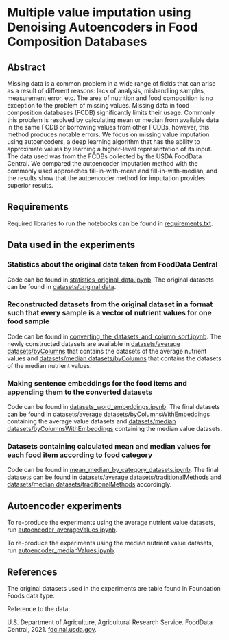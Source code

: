 # Multiple value imputation using Denoising Autoencoders in Food Composition Databases

## Abstract

Missing data is a common problem in a wide range of fields that can arise as a result of different reasons: lack of analysis, mishandling samples, measurement error, etc. The area of nutrition and food composition is no exception to the problem of missing values. Missing data in food composition databases (FCDB) significantly limits their usage. Commonly this problem is resolved by calculating mean or median from available data in the same FCDB or borrowing values from other FCDBs, however, this method produces notable errors. We focus on missing value imputation using autoencoders, a deep learning algorithm that has the ability to approximate values by learning a higher-level representation of its input. The data used was from the FCDBs collected by the USDA FoodData Central. We compared the autoencoder imputation method with the commonly used approaches fill-in-with-mean and fill-in-with-median, and the results show that the autoencoder method for imputation provides superior results.

## Requirements

Required libraries to run the notebooks can be found in [requirements.txt](requirements.txt). 

## Data used in the experiments

### Statistics about the original data taken from FoodData Central

Code can be found in [statistics_original_data.ipynb](statistics_original_data.ipynb). The original datasets can be found in [datasets/original data](https://github.com/gjorshoskaivana/MIDA-in-FCDBs/tree/master/datasets/original%20data). 

### Reconstructed datasets from the original dataset in a format such that every sample is a vector of nutrient values for one food sample

Code can be found in [converting_the_datasets_and_column_sort.ipynb](converting_the_datasets_and_column_sort.ipynb). The newly constructed datasets are available in [datasets/average datasets/byColumns](https://github.com/gjorshoskaivana/MIDA-in-FCDBs/tree/master/datasets/average%20datasets/byColumns) that contains the datasets of the average nutrient values and [datasets/median datasets/byColumns](https://github.com/gjorshoskaivana/MIDA-in-FCDBs/tree/master/datasets/median%20datasets/byColumns) that contains the datasets of the median nutrient values. 

### Making sentence embeddings for the food items and appending them to the converted datasets

Code can be found in [datasets_word_embeddings.ipynb](datasets_word_embeddings.ipynb). The final datasets can be found in [datasets/average datasets/byColumnsWithEmbeddings](https://github.com/gjorshoskaivana/MIDA-in-FCDBs/tree/master/datasets/average%20datasets/byColumnsWithEmbeddings) containing the average value datasets and [datasets/median datasets/byColumnsWithEmbeddings](https://github.com/gjorshoskaivana/MIDA-in-FCDBs/tree/master/datasets/median%20datasets/byColumnsWithEmbeddings) containing the median value datasets. 

### Datasets containing calculated mean and median values for each food item according to food category

Code can be found in [mean_median_by_category_datasets.ipynb](mean_median_by_category_datasets.ipynb). The final datasets can be found in [datasets/average datasets/traditionalMethods](https://github.com/gjorshoskaivana/MIDA-in-FCDBs/tree/master/datasets/average%20datasets/traditionalMethods) and [datasets/median datasets/traditionalMethods](https://github.com/gjorshoskaivana/MIDA-in-FCDBs/tree/master/datasets/median%20datasets/traditionalMethods) accordingly. 

## Autoencoder experiments

To re-produce the experiments using the average nutrient value datasets, run [autoencoder_averageValues.ipynb](autoencoder_averageValues.ipynb). 

To re-produce the experiments using the median nutrient value datasets, run [autoencoder_medianValues.ipynb](autoencoder_medianValues.ipynb). 

## References

The original datasets used in the experiments are table found in Foundation Foods data type. 

Reference to the data:

U.S. Department of Agriculture, Agricultural Research Service. FoodData Central, 2021. [fdc.nal.usda.gov](https://fdc.nal.usda.gov/).
